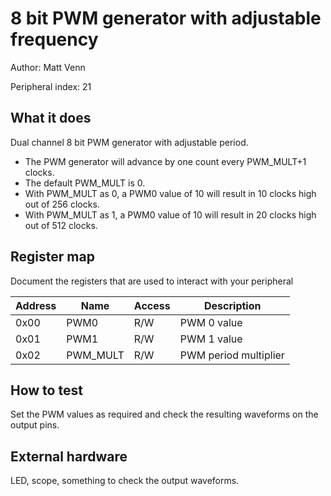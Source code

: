 <!---

This file is used to generate your project datasheet. Please fill in the information below and delete any unused
sections.

The peripheral index is the number TinyQV will use to select your peripheral.  You will pick a free
slot when raising the pull request against the main TinyQV repository, and can fill this in then.  You
also need to set this value as the PERIPHERAL_NUM in your test script.

You can also include images in this folder and reference them in the markdown. Each image must be less than
512 kb in size, and the combined size of all images must be less than 1 MB.
-->

# 8 bit PWM generator with adjustable frequency

Author: Matt Venn

Peripheral index: 21

## What it does

Dual channel 8 bit PWM generator with adjustable period.

* The PWM generator will advance by one count every PWM_MULT+1 clocks.
* The default PWM_MULT is 0.
* With PWM_MULT as 0, a PWM0 value of 10 will result in 10 clocks high out of 256 clocks.
* With PWM_MULT as 1, a PWM0 value of 10 will result in 20 clocks high out of 512 clocks.

## Register map

Document the registers that are used to interact with your peripheral

| Address | Name       | Access | Description                                                         |
|---------|------------|--------|---------------------------------------------------------------------|
| 0x00    | PWM0       | R/W    | PWM 0 value                                                         |
| 0x01    | PWM1       | R/W    | PWM 1 value                                                         |
| 0x02    | PWM_MULT   | R/W    | PWM period multiplier                                               |

## How to test

Set the PWM values as required and check the resulting waveforms on the output pins.

## External hardware

LED, scope, something to check the output waveforms.
